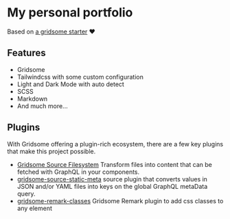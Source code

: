 # My personal portfolio

Based on [a gridsome starter](https://gridsome.org/starters/gridsome-casper-v3-starter/) ❤ 


## Features

* Gridsome
* Tailwindcss with some custom configuration
* Light and Dark Mode with auto detect  
* SCSS
* Markdown
* And much more...


## Plugins

With Gridsome offering a plugin-rich ecosystem, there are a few key plugins that make this project possible. 
- [Gridsome Source Filesystem](https://gridsome.org/plugins/@gridsome/source-filesystem) Transform files into content that can be fetched with GraphQL in your components.
- [gridsome-source-static-meta](https://gridsome.org/plugins/gridsome-source-static-meta) source plugin that converts values in JSON and/or YAML files into keys on the global GraphQL metaData query.
- [gridsome-remark-classes](https://gridsome.org/plugins/@noxify/gridsome-remark-classes) Gridsome Remark plugin to add css classes to any element
